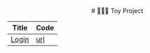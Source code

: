 <div align="center">
# 🏄🏼‍♀️ Toy Project
  
| Title | Code | 
|  ---  | --- |
| [Login]() | [url](https://github.com/ChaejinE/Toy-Project/tree/main/login) |
